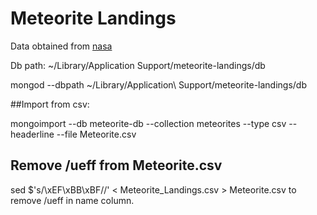 # Meteorite Landings

Data obtained from [nasa](https://data.nasa.gov/view/ak9y-cwf9)

Db path: ~/Library/Application Support/meteorite-landings/db

mongod --dbpath ~/Library/Application\ Support/meteorite-landings/db

##Import from csv:

mongoimport --db meteorite-db --collection meteorites --type csv --headerline --file Meteorite.csv

## Remove /ueff from Meteorite.csv
sed $'s/\xEF\xBB\xBF//' < Meteorite_Landings.csv > Meteorite.csv to remove /ueff in name column.